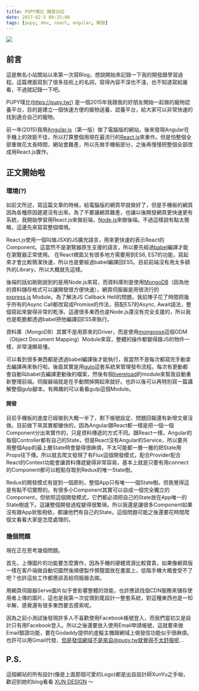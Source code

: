 ```yaml
---
title: PUPY噗比 開發日記
date: 2017-02-5 09:25:00
tags: [pupy, dev, react, angular, 開發]
---
```

[![](https://3.bp.blogspot.com/-LCVuEGyzcLk/WJVW5wSkH2I/AAAAAAAABDE/kdoi98B1XeM7AUqkptjH7-k9Fe1unZ0XgCLcB/s320/com_logo%25402x.png)](https://3.bp.blogspot.com/-LCVuEGyzcLk/WJVW5wSkH2I/AAAAAAAABDE/kdoi98B1XeM7AUqkptjH7-k9Fe1unZ0XgCLcB/s1600/com_logo%25402x.png)

前言
--

這是無名小站關站以來第一次寫Blog，想說開始來記錄一下我的開發跟學習過程。這篇裡面寫到了很多技術上的名詞，寫得內容不深也不淺，也不知道寫給誰看，不過就記錄一下吧。

PUPY噗比(<https://pupy.tw/>) 是一個2015年我跟我的好朋友開始一起做的寵物認養平台，目的是建立一個快速方便的寵物送養、認養平台，給大家可以非常快速的找到適合自己的寵物。

前一年(2015)我用[Angular.js](https://angularjs.org/)（第一版）做了電腦版的網站。後來發現Angular在手機上的效能不佳，所以打算整個用現在最流行的[React.js](https://facebook.github.io/react/)來重作。但是怕整個全部重做花太長時間，網站會難產，所以先做手機板部分，之後再慢慢把整個全部改成用React.js實作。

正文開始啦
-----

### 環境(?)

如前文所述，寫這篇文章的時候，給電腦版的網頁早就做好了，但是手機板的網頁因為各種原因遲遲沒有出來。為了不要讓網頁難產，也讓以後開發網頁更快速更有系統，我開始學習用React.js來做前端，[Node.js](https://nodejs.org/)來做後端。不過這樣說有點太簡略，這邊先來寫寫整個環境。

React.js使用一個叫做JSX的JS擴充語言，用來更快速的表示React的Component。這當然不是瀏覽器原生支援的語言，所以要先經過[babel](https://babeljs.io/)編譯才能在瀏覽器正常使用。
在React裡面又有很多地方需要用到ES6, ES7的功能，寫起來才會比較簡潔快速，所以也是要經過babel編譯回ES5。目前前端沒有用太多額外的Library，所以大概就先這樣。

後端的話如剛剛說到的是用Node.js來寫，而資料庫則是使用[MongoDB](https://www.mongodb.com/)（因為他的資料儲存格式可以讓開發很方便快速）。網頁伺服器是用很流行的[express.js](http://expressjs.com/) Module。為了解決JS Callback Hell的問題，我前陣子花了時間把幾乎所有的Async Call都改寫成Promise的作法，搭配ES7的Async, Await語法，整個寫起來變得非常的乾淨。這邊很多東西也是Node.js還沒有完全支援的，所以我也是乾脆都透過babel把他編譯回ES5來執行。

資料庫（MongoDB）其實不是用原來的Driver，而是使用[mongoose](http://mongoosejs.com/)這個ODM（Object Document Mapping）Module來寫，整體的操作都變得跟JS的物件一樣，非常淺顯易懂。

可以看到很多東西都是透過babel編譯後才能執行，我當然不是每次都寫完手動拿去編譯再來執行啦。後面其實是用[gulp](http://gulpjs.com/)這套系統來管理發布流程。每次有更動都會自動叫babel去編譯更動後的檔案，然後有個[livereload](https://github.com/vohof/gulp-livereload)的module來幫我自動重新整理前端。伺服器端就是在手動關掉開起來就好。也許以後可以再特別寫一篇講解整個gulp腳本。有興趣的可以看看gulp這個Module。

#### 開發

目前手機板的進度已經做到大概一半了，剩下帳號設定、問題回報還有新增文章沒做。目前做下來其實都蠻快的，因為Angular跟React都一樣是把一個一個Component分出來實作的，只是資料傳遞的方式不同。跟React一樣，Angular的每個Controller都有自己的State，但是React沒有Angular的Service，所以要共用整個App的最上層State時會變得很麻煩，不太可能都一層一層的把State用Props往下傳。所以就去爬文發現了有Flux這個開發模式，配合Provider配合React的Context功能會讓資料傳遞變得非常容易，基本上就是只要有用connect的Component都可以輕鬆存取到Redux的唯一State樹。

Redux的開發模式有提到一個原則，整個App只有唯一一個State樹。但我覺得這是有點不切實際的。有很多小Component其實可以自成一個完全獨立的Component，但依照這個開發模式，它們都必須把自己的State放在App唯一的State樹底下。這讓整個開發過程變得很繁瑣。所以我還是讓很多Component如果沒有跟App狀態相依，都讓他們有自己的State。這個問題可能之後還要花時間爬個文看看大家是怎麼處理的。

### 幾個問題

現在正在思考幾個問題。

首先，上傳圖片的功能要怎麼實作，因為手機的硬體資源比較寶貴，如果像網頁版一樣在客戶端做自動切圖然後順便製作預覽圖放在畫面上，低階手機大概會受不了吧？也許這些工作都應該丟給伺服器去做。

用網頁伺服器Serve圖片似乎會影響整體的效能，也許應該找個CDN服務來儲存使用者上傳的圖片，這也是我第一次從頭到尾設計一整套系統，對這種東西也是一知半解，感覺還有很多東西要去摸索呢。

因為之前小測試後發現許多人不喜歡使用Facebook帳號登入，而我們當初又是設計只有用Facebook登入。所以之後還要放入使用Email申請帳號，這就要來做Email驗證功能，要在Godaddy提供的虛擬主機跟網域上做發信功能似乎很麻煩。也許可以用Gmail代發，但是發信網域不是來自@pupy.tw就覺得不太舒服呢...

P.S.
----

這個網站的所有設計(像是上面那個可愛的Logo)都是出自設計師XunYu之手呦，歡迎到她的blog看看 [XUN DESIGN](http://xundesign.blogspot.tw/) ～